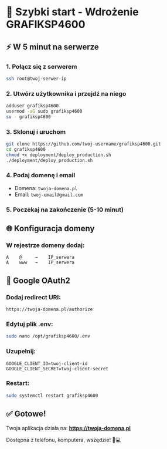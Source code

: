 # 🚀 Szybki start - Wdrożenie GRAFIKSP4600

## ⚡ W 5 minut na serwerze

### 1. **Połącz się z serwerem**
```bash
ssh root@twoj-serwer-ip
```

### 2. **Utwórz użytkownika i przejdź na niego**
```bash
adduser grafiksp4600
usermod -aG sudo grafiksp4600
su - grafiksp4600
```

### 3. **Sklonuj i uruchom**
```bash
git clone https://github.com/twoj-username/grafiksp4600.git
cd grafiksp4600
chmod +x deployment/deploy_production.sh
./deployment/deploy_production.sh
```

### 4. **Podaj domenę i email**
- Domena: `twoja-domena.pl`
- Email: `twoj-email@gmail.com`

### 5. **Poczekaj na zakończenie (5-10 minut)**

## 🌐 Konfiguracja domeny

### W rejestrze domeny dodaj:
```
A    @     →    IP_serwera
A    www   →    IP_serwera
```

## 🔑 Google OAuth2

### Dodaj redirect URI:
```
https://twoja-domena.pl/authorize
```

### Edytuj plik .env:
```bash
sudo nano /opt/grafiksp4600/.env
```

### Uzupełnij:
```env
GOOGLE_CLIENT_ID=twoj-client-id
GOOGLE_CLIENT_SECRET=twoj-client-secret
```

### Restart:
```bash
sudo systemctl restart grafiksp4600
```

## ✅ Gotowe!

Twoja aplikacja działa na: **https://twoja-domena.pl**

Dostępna z telefonu, komputera, wszędzie! 📱💻
